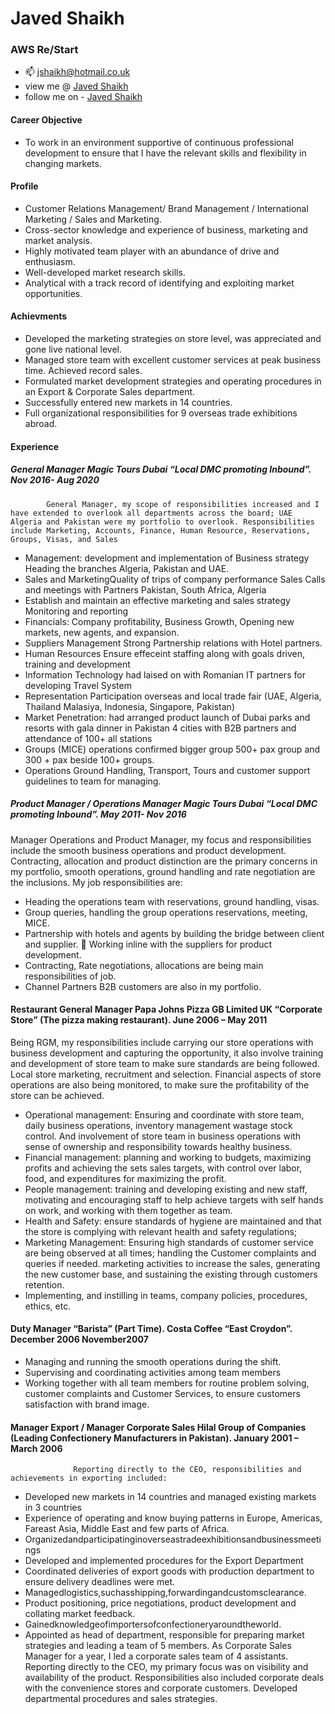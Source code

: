  # Javed Shaikh
 ### AWS Re/Start 

- 📫 jshaikh@hotmail.co.uk 
- view me @ <a href="https://linkedin.com/in/javed-shaikh-38a7974a/">Javed Shaikh</a>
- follow me on - <a href="https://twitter.com/jshaikh1"> Javed Shaikh </a>



#### Career Objective
- To work in an environment supportive of continuous professional development to ensure that I have the relevant skills and flexibility in changing markets.

#### Profile
- Customer Relations Management/ Brand Management / International Marketing / Sales and Marketing. 
- Cross-sector knowledge and experience of business, marketing and market analysis.
- Highly motivated team player with an abundance of drive and enthusiasm.
- Well-developed market research skills.
- Analytical with a track record of identifying and exploiting market opportunities.

#### Achievments
- Developed the marketing strategies on store level, was appreciated and gone live national level.
- Managed store team with excellent customer services at peak business time. Achieved record sales.
- Formulated market development strategies and operating procedures in an Export & Corporate Sales department.
- Successfully entered new markets in 14 countries.
- Full organizational responsibilities for 9 overseas trade exhibitions abroad.

#### Experience 
##### General Manager              Magic Tours Dubai  “Local  DMC promoting Inbound”.     Nov 2016- Aug 2020 
            General Manager, my scope of responsibilities increased and I have extended to overlook all departments across the board; UAE Algeria and Pakistan were my portfolio to overlook. Responsibilities include Marketing, Accounts, Finance, Human Resource, Reservations, Groups, Visas, and Sales
- Management: development and implementation of Business strategy Heading the branches Algeria, Pakistan and UAE.
- Sales and MarketingQuality of trips of company performance Sales Calls and meetings with Partners Pakistan, South Africa, Algeria
- Establish and maintain an effective marketing and sales strategy Monitoring and reporting
- Financials: Company profitability, Business Growth, Opening new markets, new agents, and expansion.
- Suppliers Management Strong Partnership relations with Hotel partners.
- Human Resources Ensure effeceint staffing along with goals driven, training and development
- Information Technology had laised on with Romanian IT partners for developing Travel System
- Representation Participation overseas and local trade fair (UAE, Algeria, Thailand Malasiya, Indonesia,
Singapore, Pakistan)
- Market Penetration: had arranged product launch of Dubai parks and resorts with gala dinner in Pakistan 4
cities with B2B partners and attendance of 100+ all stations
- Groups (MICE) operations confirmed bigger group 500+ pax group and 300 + pax beside 100+ groups.
- Operations Ground Handling, Transport, Tours and customer support guidelines to team for managing.

##### Product Manager / Operations Manager     Magic Tours Dubai “Local DMC promoting Inbound”.      May 2011- Nov 2016 
Manager Operations and Product Manager, my focus and responsibilities include the smooth business operations and product development. Contracting, allocation and product distinction are the primary concerns in my portfolio, smooth operations, ground handling and rate negotiation are the inclusions. My job responsibilities are:
- Heading the operations team with reservations, ground handling, visas.
- Group queries, handling the group operations reservations, meeting, MICE.
- Partnership with hotels and agents by building the bridge between client and supplier.  Working inline with the suppliers for product development.
- Contracting, Rate negotiations, allocations are being main responsibilities of job.
- Channel Partners B2B customers are also in my portfolio.

#### Restaurant General Manager Papa Johns Pizza GB Limited UK “Corporate Store” (The pizza making restaurant).              June 2006 – May 2011 
Being RGM, my responsibilities include carrying our store operations with business development and capturing the opportunity, it also involve training and development of store team to make sure standards are being followed. Local store marketing, recruitment and selection. Financial aspects of store operations are also being monitored, to make sure the profitability of the store can be achieved.
- Operational management: Ensuring and coordinate with store team, daily business operations, inventory management wastage stock control. And involvement of store team in business operations with sense of ownership and responsibility towards healthy business.
- Financial management: planning and working to budgets, maximizing profits and achieving the sets sales targets, with control over labor, food, and expenditures for maximizing the profit.
- People management: training and developing existing and new staff, motivating and encouraging staff to help achieve targets with self hands on work, and working with them together as team.
- Health and Safety: ensure standards of hygiene are maintained and that the store is complying with relevant health and safety regulations;
- Marketing Management: Ensuring high standards of customer service are being observed at all times; handling the Customer complaints and queries if needed. marketing activities to increase the sales, generating the new customer base, and sustaining the existing through customers retention.
- Implementing, and instilling in teams, company policies, procedures, ethics, etc.

#### Duty Manager “Barista” (Part Time).     Costa Coffee “East Croydon”.      December 2006 November2007


- Managing and running the smooth operations during the shift.
- Supervising and coordinating activities among team members
- Working together with all team members for routine problem solving, customer complaints and Customer
Services, to ensure customers satisfaction with brand image.

#### Manager Export / Manager Corporate Sales      Hilal Group of Companies (Leading Confectionery Manufacturers in Pakistan).       January 2001 – March 2006
                  Reporting directly to the CEO, responsibilities and achievements in exporting included:
- Developed new markets in 14 countries and managed existing markets in 3 countries
- Experience of operating and know buying patterns in Europe, Americas, Fareast Asia, Middle East and few parts of Africa.
- Organizedandparticipatinginoverseastradeexhibitionsandbusinessmeetings
- Developed and implemented procedures for the Export Department
- Coordinated deliveries of export goods with production department to ensure delivery deadlines were met.
- Managedlogistics,suchasshipping,forwardingandcustomsclearance.
- Product positioning, price negotiations, product development and collating market feedback.
- Gainedknowledgeofimportersofconfectioneryaroundtheworld.
- Appointed as head of department, responsible for preparing market strategies and leading a team of 5
members.
As Corporate Sales Manager for a year, I led a corporate sales team of 4 assistants. Reporting directly to the CEO, my primary focus was on visibility and availability of the product. Responsibilities also included corporate deals with the convenience stores and corporate customers. Developed departmental procedures and sales strategies.


<!---
javedahmed78/javedahmed78 is a ✨ special ✨ repository because its `README.md` (this file) appears on your GitHub profile.
You can click the Preview link to take a look at your changes.
--->
